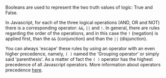 Booleans are used to represent the two truth values of logic: True and False. 

In Javascript, for each of the three logical operations (AND, OR and NOT) there is a corresponding operator: `&&`, `||` and `!`. In general, there are rules regarding the order of the operations, and in this case the `!` (negation) is applied first, than the `&&` (conjunction) and than the `||` (disjunction). 

You can always 'escape' these rules by using an operator with an even higher precedence, namely, `( )` named the 'Grouping operator' or simply said 'parenthesis'. As a matter of fact the `( )` operator has the highest precedence of all Javascript operators. More information about operators precedence [here].

[here]: https://developer.mozilla.org/en-US/docs/Web/JavaScript/Reference/Operators/Operator_Precedence
